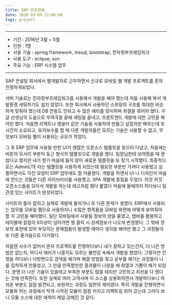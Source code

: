 ```yaml
---
title: ERP 반응형웹
date: 2016-03-09 22:06:04
tags: project
---
```


---

- 기간 : 2016년 3월 ~ 5월
- 인원 : 1명
- 사용 기술 : spring framework, mssql, bootstrap, 전자정부프레임워크
- 사용 도구 : eclipse, svn
- 주요 기능 : ERP 시스템 업무

---

SAP 컨설팅 회사에서 웹개발자로 근무하면서 신규로 모바일 웹 개발 프로젝트를 혼자 진행하게되었다.

서버 기술로는 전자정부프레임워크를 사용해서 개발을 해야 했는데 처음 사용해 봐서 개발환경 세팅하기도 쉽지 않았다. 또한 회사에서 사용하던 스프링의 구조를 최대한 비슷하게 맞춰야 했는데 DB 연동도 안되고 수 많은 에러를 맞이하며 좌절을 겪어야 했다. 구글 선생님의 도움으로 우여곡절 끝에 세팅을 끝내고, 프론트엔드 개발에 대한 고민을 해야만 했다. 처음엔 리액트나 앵귤러 같은 기술을 사용하여 만들고 싶었지만 배우는데 또 시간이 소요되고, 유지보수를 할 때 다른 개발자들은 모르는 기술은 사용할 수 없고, 무엇보다 모바일 웹이 사용되는 규모가 작았다.

그 후 ERP 업무에 사용될 만한 UI가 괜찮은 오픈소스 템플릿을 찾으러 다녔고, 처음에는 버튼의 모서리 부분이 둥근 형식의 템플릿으로 개발을 했다. 팀장님한테 보여줬을 때 괜찮다고 했지만 내가 뭔가 마음에 들지 않아 새로운 템플릿을 또 찾기 시작했다. 최종적으로는 AdminLTE 라는 템플릿을 사용하게 되었는데 필요한 부분만 가져다 사용했고 심플하면서도 각진 모양이 ERP 업무에도 잘 어울렸다. 개발을 하면서 UI 나 디자인이 마음에 안드는 것들은 다른 라이브러리를 사용했고, SPA 개발에 중점을 두었다. 이것 저것 오픈소스들을 모아서 개발을 하는데 레고처럼 뗐다 붙였다 마음에 들때까지 하다보니 일관성 있는 사이트가 완성되었다.

사이트의 틀이 잡히고 실제로 개발에 들어가니 또 다른 문제가 생겼다. ERP에서 사용되는 업무를 모바일 웹으로 사용하자니 수많은 항목들을 모바일 화면에 어떻게 보여줘야 할 지 고민을 해야했다. 일단 모바일에서 사용될 정보의 양을 줄였고, 탭바를 활용하고 테이블에 칼럼이 5이상이 넘어가면 행 클릭 시 상세정보가 나오게 변경했다. 그 밖에 정보의 표현에 있어 부딪히는 문제점들이 발생할 때마다 생각을 해야만 했고 그 과정들이 또 다른 즐거움으로 다가왔다.

처음엔 사수가 없어서 혼자 프로젝트를 진행하다보니 내가 잘하고 있는건지, 더 나은 방법은 없는지, 어디서 에러가 나올지도 모르는 불안감 속에서 개발을 했었다. 그렇지만 진행을 하다보니 다방면으로 검색을 해가며 해결 방법을 찾고 공부를 해가는 과정들이 나를 집착하게 만들었고, 그 만큼 만족할만한 결과물이 나왔을 때 희열과 기쁨이 배가 되었다. 분명 더 나은 기술이 있을테고 부족한 부분도 많을 테지만 고민하고 최선을 다 했다는 것에 만족한다. 또한 실제로 여러 고객사에 이 소스를 상용화하면서 개발하다보니 아쉬운 부분도 점점 발견되고, 보완하는 과정도 일련의 재미였다. 특히 개발을 진행하면서 모듈화 하는 과정에서 작게 시작된 모듈이 점점 커지고 리팩토링 되어 갔는데 그러다 보니 모듈 소스에 대한 애착이 제일 강해진 것 같다. 